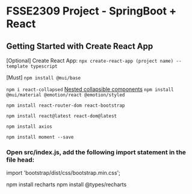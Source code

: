 # FSSE2309 Project - SpringBoot + React

## Getting Started with Create React App

[Optional] Create React App:
`npx create-react-app (project name) --template typescript`

[Must]
`npm install @mui/base`

`npm i react-collapsed`
[Nested collapsible components](https://blog.logrocket.com/create-collapsible-react-components-react-collapsed/)
`npm install @mui/material @emotion/react @emotion/styled`

`npm install react-router-dom react-bootstrap`

`npm install react@latest react-dom@latest`

`npm install axios`

 `npm install moment --save`

 ### Open src/index.js, add the following import statement in the file head:
import 'bootstrap/dist/css/bootstrap.min.css';

npm install recharts
npm install @types/recharts
